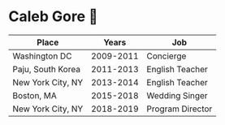 # Caleb Gore 👋


| Place | Years | Job |
| -- | -- | -- |
| Washington DC | 2009-2011 | Concierge |
| Paju, South Korea | 2011-2013 | English Teacher |
| New York City, NY | 2013-2014 | English Teacher | 
| Boston, MA | 2015-2018 | Wedding Singer | 
| New York City, NY | 2018-2019 | Program Director | 


<!--
**caleb-gore/caleb-gore** is a ✨ _special_ ✨ repository because its `README.md` (this file) appears on your GitHub profile.

Here are some ideas to get you started:

- 🔭 I’m currently working on ...
- 🌱 I’m currently learning ...
- 👯 I’m looking to collaborate on ...
- 🤔 I’m looking for help with ...
- 💬 Ask me about ...
- 📫 How to reach me: ...
- 😄 Pronouns: ...
- ⚡ Fun fact: ...
-->

<!-- 
markdown notes
# = h1, ## = h2, ### = h3, etc. 

numbered list (creates list as long as there is a number at the beginning)- 
1. 
1. 
1. 

bulleted list use *
*
*
*

table with 3 columns
use vertical bar 

| This | Is | Header | Row |
|--|--|--|--|
| Thing | thing | Thing | Thing | -->